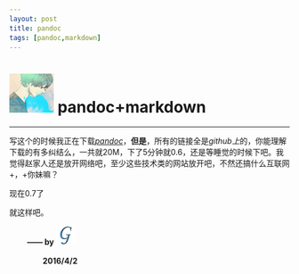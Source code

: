 ```yaml
---
layout: post
title: pandoc
tags: [pandoc,markdown]
---
```


# <img src="../../img/iconimg/maybe.jpg" width="80" height="70"/> pandoc+markdown
***

写这个的时候我正在下载[*pandoc*](http://pandoc.org/installing.html)，**但是**，所有的链接全是*github上*的，你能理解下载的有多纠结么，一共就20M，下了5分钟就0.6，还是等睡觉的时候下吧。我觉得赵家人还是放开网络吧，至少这些技术类的网站放开吧，不然还搞什么互联网+，+你妹嘛？

现在0.7了

就这样吧。

　　    **—— by** <a href="http://weibo.com/5361280715/profile?rightmod=1&wvr=6&mod=personinfo" color="white" title="我的微博">
                                <img src="../../img/iconimg/logo.png" width="35" height="35"/>
                                </a>

　　　　 **2016/4/2**

[*Markdown*]: http://sspai.com/25137 "Markdown地址"
[*BLog*]: http://macdfree.github.io/ "BLog地址"
[*webstorm*]: http://www.jetbrains.com/webstorm/ "webstorm下载地址"
[*AngularJS*]: http://docs.angularjs.cn/api "AngularJS文档地址"
[*bootstrap*]: http://www.bootcss.com/ "bootstrap中文API"


